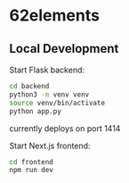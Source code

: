 # 62elements

## Local Development

Start Flask backend:
```bash
cd backend
python3 -m venv venv
source venv/bin/activate
python app.py
```
currently deploys on port 1414

Start Next.js frontend:
```bash
cd frontend
npm run dev
```

